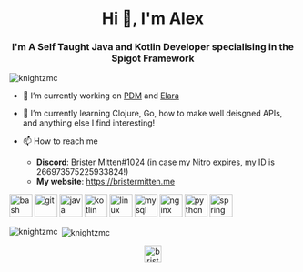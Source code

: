 <h1 align="center">Hi 👋, I'm Alex</h1>
<h3 align="center">I'm A Self Taught Java and Kotlin Developer specialising in the Spigot Framework</h3>

<p align="left"> <img src="https://komarev.com/ghpvc/?username=knightzmc" alt="knightzmc" /> </p>

- 🔭 I’m currently working on [PDM](https://github.com/knightzmc/pdm) and [Elara](https://github.com/ElaraLang/elara-rewrite)

- 🌱 I’m currently learning Clojure, Go, how to make well deisgned APIs, and anything else I find interesting!

- 📫 How to reach me
  * **Discord**: Brister Mitten#1024 (in case my Nitro expires, my ID is 266973575225933824!)
  * **My website**: https://bristermitten.me

<p align="left"><img src="https://www.vectorlogo.zone/logos/gnu_bash/gnu_bash-icon.svg" alt="bash" width="40" height="40"/> <img src="https://www.vectorlogo.zone/logos/git-scm/git-scm-icon.svg" alt="git" width="40" height="40"/> <img src="https://devicons.github.io/devicon/devicon.git/icons/java/java-original-wordmark.svg" alt="java" width="40" height="40"/> <img src="https://www.vectorlogo.zone/logos/kotlinlang/kotlinlang-icon.svg" alt="kotlin" width="40" height="40"/> <img src="https://devicons.github.io/devicon/devicon.git/icons/linux/linux-original.svg" alt="linux" width="40" height="40"/> <img src="https://devicons.github.io/devicon/devicon.git/icons/mysql/mysql-original-wordmark.svg" alt="mysql" width="40" height="40"/> <img src="https://devicons.github.io/devicon/devicon.git/icons/nginx/nginx-original.svg" alt="nginx" width="40" height="40"/> <img src="https://devicons.github.io/devicon/devicon.git/icons/python/python-original.svg" alt="python" width="40" height="40"/> <img src="https://www.vectorlogo.zone/logos/springio/springio-icon.svg" alt="spring" width="40" height="40"/></p><p><img align="left" src="https://github-readme-stats.vercel.app/api/top-langs/?username=knightzmc&layout=compact&hide=html&theme=onedark" alt="knightzmc" /></p>

<p>&nbsp;<img align="center" src="https://github-readme-stats.vercel.app/api?username=knightzmc&show_icons=true&theme=onedark" alt="knightzmc" /></p>

<p align="center">
<a href="https://twitter.com/bristermitten" target="blank"><img align="center" src="https://cdn.jsdelivr.net/npm/simple-icons@3.0.1/icons/twitter.svg" alt="bristermitten" height="30" width="30" /></a>
</p>
